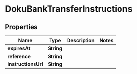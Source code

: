 

# DokuBankTransferInstructions


## Properties

| Name | Type | Description | Notes |
|------------ | ------------- | ------------- | -------------|
|**expiresAt** | **String** |  |  |
|**reference** | **String** |  |  |
|**instructionsUrl** | **String** |  |  |



